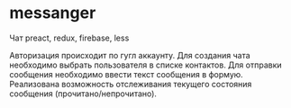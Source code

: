 # messanger
Чат
preact, redux, firebase, less

Авторизация происходит по гугл аккаунту. 
Для создания чата необходимо выбрать пользователя в списке контактов.
Для отправки сообщения необходимо ввести текст сообщения в формую.
Реализована возможность отслеживания текущего состояния сообщения (прочитано/непрочитано).
